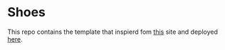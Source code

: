 # Shoes
This repo contains the template that inspierd fom [this](https://shoes.oceanwp.org/) site and deployed [here](https://farzaneh-shoes-template.netlify.app/).

